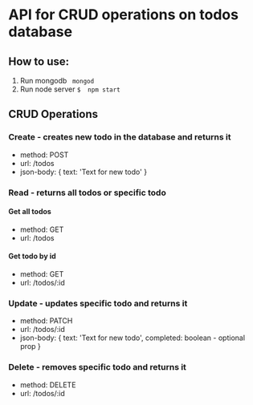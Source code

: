 # API for CRUD operations on todos database

## How to use:
1) Run mongodb ```  mongod ```
2) Run node server ``` $  npm start ```

## CRUD Operations
### Create - creates new todo in the database and returns it
+ method: POST
+ url: /todos
+ json-body: { text: 'Text for new todo' }
### Read - returns all todos or specific todo
#### Get all todos
+ method: GET
+ url: /todos
#### Get todo by id
+ method: GET
+ url: /todos/:id
### Update - updates specific todo and returns it
+ method: PATCH
+ url: /todos/:id
+ json-body: { text: 'Text for new todo', completed: boolean - optional prop }

### Delete - removes specific todo and returns it
+ method: DELETE
+ url: /todos/:id
